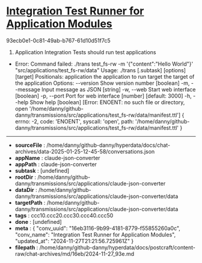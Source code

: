 # [Integration Test Runner for Application Modules](https://claude.ai/chat/16eb3116-9b99-4181-8779-f55855260a0c)

93ecb0e1-0c81-49ab-b767-61d10d51f7c5

1) Application Integration Tests should run test applications
  - Error: Command failed: ./trans test_fs-rw -m '{"content":"Hello World"}' "src/applications/test_fs-rw/data"
  Usage: ./trans <application>[.subtask] [options] [target]
  Positionals:
    application  the application to run
    target       the target of the application
  Options:
        --version  Show version number                                   [boolean]
    -m, --message  Input message as JSON                                  [string]
    -w, --web      Start web interface                                   [boolean]
    -p, --port     Port for web interface                 [number] [default: 3000]
    -h, --help     Show help                                             [boolean]
  [Error: ENOENT: no such file or directory, open '/home/danny/github-danny/transmissions/src/applications/test_fs-rw/data/manifest.ttl'] {
    errno: -2,
    code: 'ENOENT',
    syscall: 'open',
    path: '/home/danny/github-danny/transmissions/src/applications/test_fs-rw/data/manifest.ttl'
  }

---

* **sourceFile** : /home/danny/github-danny/hyperdata/docs/chat-archives/data-2025-01-25-12-45-58/conversations.json
* **appName** : claude-json-converter
* **appPath** : claude-json-converter
* **subtask** : [undefined]
* **rootDir** : /home/danny/github-danny/transmissions/src/applications/claude-json-converter
* **dataDir** : /home/danny/github-danny/transmissions/src/applications/claude-json-converter/data
* **targetPath** : /home/danny/github-danny/transmissions/src/applications/claude-json-converter/data
* **tags** : ccc10.ccc20.ccc30.ccc40.ccc50
* **done** : [undefined]
* **meta** : {
  "conv_uuid": "16eb3116-9b99-4181-8779-f55855260a0c",
  "conv_name": "Integration Test Runner for Application Modules",
  "updated_at": "2024-11-27T21:21:56.725961Z"
}
* **filepath** : /home/danny/github-danny/hyperdata/docs/postcraft/content-raw/chat-archives/md/16eb/2024-11-27_93e.md